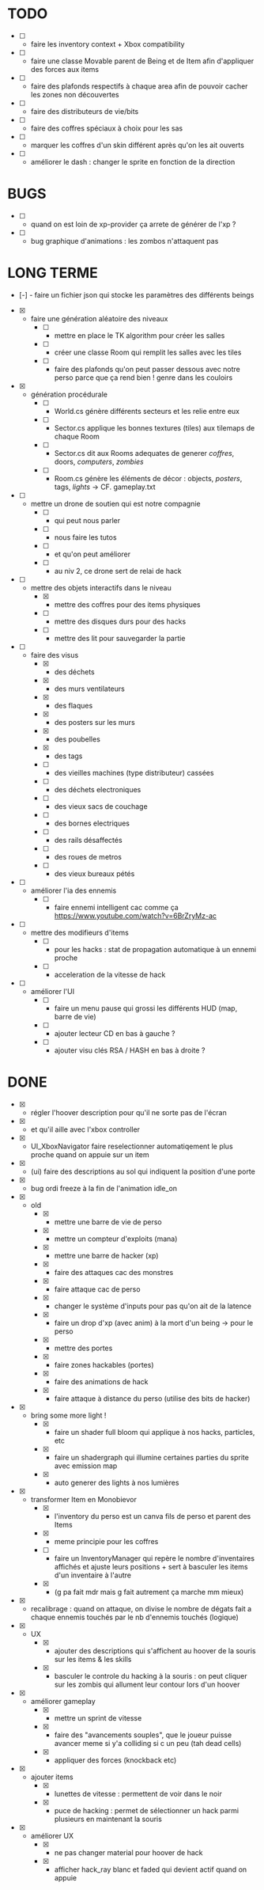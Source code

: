 # TODO


- [ ] - faire les inventory context + Xbox compatibility
- [ ] - faire une classe Movable parent de Being et de Item afin d'appliquer des forces aux items

- [ ] - faire des plafonds respectifs à chaque area afin de pouvoir cacher les zones non découvertes
- [ ] - faire des distributeurs de vie/bits
- [ ] - faire des coffres spéciaux à choix pour les sas
- [ ] - marquer les coffres d'un skin différent après qu'on les ait ouverts
- [ ] - améliorer le dash : changer le sprite en fonction de la direction











# BUGS

- [ ] - quand on est loin de xp-provider ça arrete de générer de l'xp ?
- [ ] - bug graphique d'animations : les zombos n'attaquent pas










# LONG TERME

- [-] - faire un fichier json qui stocke les paramètres des différents beings

- [x] - faire une génération aléatoire des niveaux
    - [ ] - mettre en place le TK algorithm pour créer les salles
    - [ ] - créer une classe Room qui remplit les salles avec les tiles
    - [ ] - faire des plafonds qu'on peut passer dessous avec notre perso
            parce que ça rend bien ! genre dans les couloirs

- [x] - génération procédurale
    - [ ] - World.cs génère différents secteurs et les relie entre eux
    - [ ] - Sector.cs applique les bonnes textures (tiles) aux tilemaps de chaque Room
    - [ ] - Sector.cs dit aux Rooms adequates de generer *coffres*, doors, *computers*, *zombies*
    - [ ] - Room.cs génère les éléments de décor : objects, *posters*, tags, *lights*
    -> CF. gameplay.txt

- [ ] - mettre un drone de soutien qui est notre compagnie
    - [ ] - qui peut nous parler
    - [ ] - nous faire les tutos
    - [ ] - et qu'on peut améliorer
    - [ ] - au niv 2, ce drone sert de relai de hack

- [ ] - mettre des objets interactifs dans le niveau
    - [x] - mettre des coffres pour des items physiques
    - [ ] - mettre des disques durs pour des hacks
    - [ ] - mettre des lit pour sauvegarder la partie

- [ ] - faire des visus
    - [x] - des déchets
    - [x] - des murs ventilateurs
    - [x] - des flaques
    - [x] - des posters sur les murs
    - [x] - des poubelles
    - [x] - des tags
    - [ ] - des vieilles machines (type distributeur) cassées
    - [ ] - des déchets electroniques
    - [ ] - des vieux sacs de couchage
    - [ ] - des bornes electriques
    - [ ] - des rails désaffectés
    - [ ] - des roues de metros
    - [ ] - des vieux bureaux pétés


- [ ] - améliorer l'ia des ennemis
    - [ ] - faire ennemi intelligent cac comme ça https://www.youtube.com/watch?v=6BrZryMz-ac


- [ ] - mettre des modifieurs d'items
    - [ ] - pour les hacks : stat de propagation automatique à un ennemi proche
    - [ ] - acceleration de la vitesse de hack

- [ ] - améliorer l'UI
    - [ ] - faire un menu pause qui grossi les différents HUD (map, barre de vie)
    - [ ] - ajouter lecteur CD en bas à gauche ?
    - [ ] - ajouter visu clés RSA / HASH en bas à droite ?





















# DONE

- [x] - régler l'hoover description pour qu'il ne sorte pas de l'écran
- [x] - et qu'il aille avec l'xbox controller
- [x] - UI_XboxNavigator faire reselectionner automatiqement le plus proche quand on appuie sur un item
- [x] - (ui) faire des descriptions au sol qui indiquent la position d'une porte

- [x] - bug ordi freeze à la fin de l'animation idle_on

- [x] - old
    - [x] - mettre une barre de vie de perso
    - [x] - mettre un compteur d'exploits (mana)
    - [x] - mettre une barre de hacker (xp)

    - [x] - faire des attaques cac des monstres
    - [x] - faire attaque cac de perso
    - [x] - changer le système d'inputs pour pas qu'on ait de la latence
    - [x] - faire un drop d'xp (avec anim) à la mort d'un being -> pour le perso

    - [x] - mettre des portes
    - [x] - faire zones hackables (portes)

    - [x] - faire des animations de hack
    - [x] - faire attaque à distance du perso (utilise des bits de hacker)

- [x] - bring some more light !
    - [x] - faire un shader full bloom qui applique à nos hacks, particles, etc
    - [x] - faire un shadergraph qui illumine certaines parties du sprite
            avec emission map
    - [x] - auto generer des lights à nos lumières

- [x] - transformer Item en Monobievor
    - [x] - l'inventory du perso est un canva fils de perso et parent des Items
    - [x] - meme principie pour les coffres
    - [ ] - faire un InventoryManager qui repère le nombre d'inventaires affichés et ajuste leurs positions + sert à basculer les items d'un inventaire à l'autre
    - [x] - (g pa fait mdr mais g fait autrement ça marche mm mieux)


- [x] - recalibrage : quand on attaque, on divise le nombre de dégats fait a
        chaque ennemis touchés par le nb d'ennemis touchés (logique)

- [x] - UX
    - [x] - ajouter des descriptions qui s'affichent au hoover de la souris sur
    les items & les skills
    - [x] - basculer le controle du hacking à la souris : on peut cliquer sur les zombis
    qui allument leur contour lors d'un hoover

- [x] - améliorer gameplay
    - [x] - mettre un sprint de vitesse
    - [x] - faire des "avancements souples", que le joueur puisse avancer
            meme si y'a colliding si c un peu (tah dead cells)
    - [x] - appliquer des forces (knockback etc)


- [x] - ajouter items
    - [x] - lunettes de vitesse : permettent de voir dans le noir
    - [x] - puce de hacking : permet de sélectionner un hack parmi plusieurs en maintenant la souris

- [x] - améliorer UX
    - [x] - ne pas changer material pour hoover de hack
    - [x] - afficher hack_ray blanc et faded qui devient actif quand on appuie